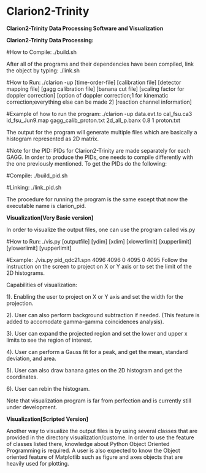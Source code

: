 # Clarion2-Trinity
**Clarion2-Trinity Data Processing Software and Visualization**


**Clarion2-Trinity Data Processing:**

#How to Compile:
./build.sh

After all of the programs and their dependencies have been compiled, link the object by typing:
./link.sh

#How to Run:
./clarion -up [time-order-file] [calibration file] [detector mapping file] [gagg calibration file] [banana cut file] [scaling factor for doppler correction] [option of doppler correction;1 for kinematic correction;everything else can be made 2] [reaction channel information]

#Example of how to run the program:
./clarion -up data.evt.to cal_fsu.ca3 id_fsu_Jun9.map gagg_calib_proton.txt 2d_all_p.banx 0.8 1 proton.txt

The output for the program will generate multiple files which are basically a histogram represented as 2D matrix. 

#Note for the PID:
PIDs for Clarion2-Trinity are made separately for each GAGG. In order to produce the PIDs, one needs to compile differently with the one previously mentioned. To get the PIDs do the following:

#Compile:
./build_pid.sh

#Linking:
./link_pid.sh

The procedure for running the program is the same except that now the executable name is clarion_pid.

**Visualization[Very Basic version]** 

In order to visualize the output files, one can use the program called vis.py

#How to Run:
./vis.py [outputfile] [ydim] [xdim] [xlowerlimit] [xupperlimit] [ylowerlimit] [yupperlimit]

#Example:
./vis.py pid_qdc21.spn 4096 4096 0 4095 0 4095
Follow the instruction on the screen to project on X or Y axis or to set the limit of the 2D histograms.

Capabilities of visualization:

1). Enabling the user to project on X or Y axis and set the width for the projection.

2). User can also perform background subtraction if needed. (This feature is added to accomodate gamma-gamma coincidences analysis).

3). User can expand the projected region and set the lower and upper x limits to see the region of interest.

4). User can perform a Gauss fit for a peak, and get the mean, standard deviation, and area.

5). User can also draw banana gates on the 2D histogram and get the coordinates.

6). User can rebin the histogram. 

Note that visualization program is far from perfection and is currently still under development.

**Visualization[Scripted Version]**

Another way to visualize the output files is by using several classes that are provided in the directory visualization/custome. In order to use the feature of classes listed there, knowledge about Python Object Oriented Programming is required. A user is also expected to know the Object oriented feature of Matplotlib such as figure and axes objects that are heavily used for plotting.

